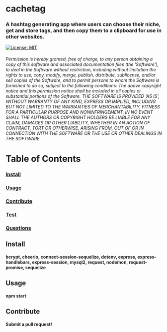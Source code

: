 # cachetag

### A hashtag generating app where users can choose their niche, get and store tags, and then copy them to a clipboard for use in other websites.

[![License: MIT](https://img.shields.io/badge/License-MIT-yellow.svg)](https://opensource.org/licenses/MIT)

###### Permission is hereby granted, free of charge, to any person obtaining a copy of this software and associated documentation files (the 'Software'), to deal in the Software without restriction, including without limitation the rights to use, copy, modify, merge, publish, distribute, sublicense, and/or sell copies of the Software, and to permit persons to whom the Software is furnished to do so, subject to the following conditions: The above copyright notice and this permission notice shall be included in all copies or substantial portions of the Software. THE SOFTWARE IS PROVIDED 'AS IS', WITHOUT WARRANTY OF ANY KIND, EXPRESS OR IMPLIED, INCLUDING BUT NOT LIMITED TO THE WARRANTIES OF MERCHANTABILITY, FITNESS FOR A PARTICULAR PURPOSE AND NONINFRINGEMENT. IN NO EVENT SHALL THE AUTHORS OR COPYRIGHT HOLDERS BE LIABLE FOR ANY CLAIM, DAMAGES OR OTHER LIABILITY, WHETHER IN AN ACTION OF CONTRACT, TORT OR OTHERWISE, ARISING FROM, OUT OF OR IN CONNECTION WITH THE SOFTWARE OR THE USE OR OTHER DEALINGS IN THE SOFTWARE.

# Table of Contents

### [Install](#install)

### [Usage](#usage)

### [Contribute](#contribute)

### [Test](#test)

### [Questions](#questions)

## Install

#### bcrypt, cheerio, connect-session-sequelize, dotenv, express, express-handlebars, express-session, mysql2, request, nodemon, request-promise, sequelize

## Usage

#### npm start

## Contribute

#### Submit a pull request!
